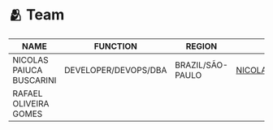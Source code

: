 # 🫂 Team

| NAME                     | FUNCTION             | REGION           | E-MAIL                       | LINKEDIN                                                          | GITHUB                                                  |
| ------------------------ | -------------------- | ---------------- | ---------------------------- | ----------------------------------------------------------------- | ------------------------------------------------------- |
| NICOLAS PAIUCA BUSCARINI | DEVELOPER/DEVOPS/DBA | BRAZIL/SÃO-PAULO | NICOLASBUSCARINI@HOTMAIL.COM | [nicolasbuscarini](https://www.linkedin.com/in/nicolasbuscarini/) | [NicolasBuscarini](https://github.com/NicolasBuscarini) |
| RAFAEL OLIVEIRA GOMES    |                      |                  |                              |                                                                   |                                                         |
